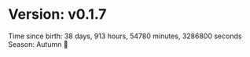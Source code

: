 # Version: v0.1.7
Time since birth: 38 days, 913 hours, 54780 minutes, 3286800 seconds
Season: Autumn 🍁
